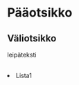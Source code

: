 <h1> Pääotsikko </h1>
<h2> Väliotsikko </h2>
<p> leipäteksti </p>
</br>
</ul>
<li>Lista1</li>
</ul>
